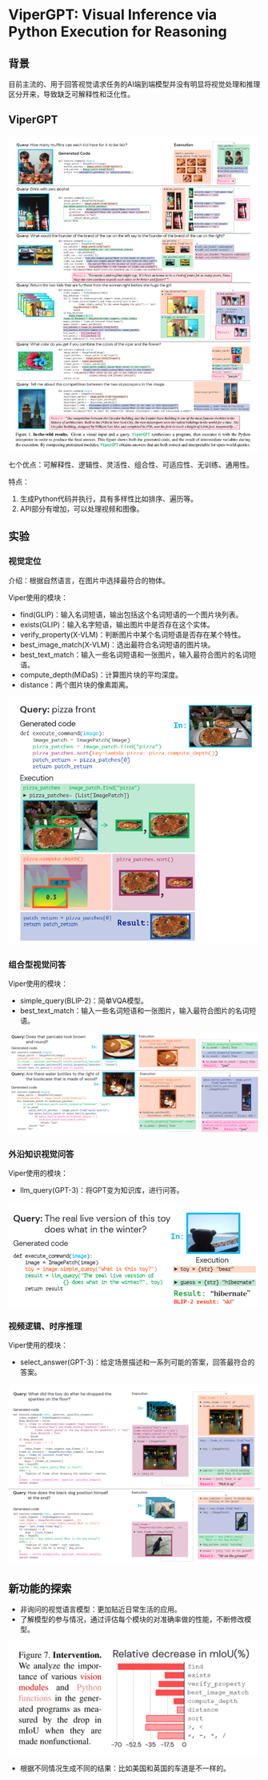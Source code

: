 # ViperGPT: Visual Inference via Python Execution for Reasoning

## 背景

目前主流的、用于回答视觉请求任务的AI端到端模型并没有明显将视觉处理和推理区分开来，导致缺乏可解释性和泛化性。

## ViperGPT

![Fig1](./fig/viperGPT.png)

七个优点：可解释性、逻辑性、灵活性、组合性、可适应性、无训练、通用性。

特点：

1. 生成Python代码并执行，具有多样性比如排序、遍历等。
2. API部分有增加，可以处理视频和图像。

## 实验

### 视觉定位

介绍：根据自然语言，在图片中选择最符合的物体。

Viper使用的模块：

- find(GLIP)：输入名词短语，输出包括这个名词短语的一个图片块列表。
- exists(GLIP)：输入名字短语，输出图片中是否存在这个实体。
- verify_property(X-VLM)：判断图片中某个名词短语是否存在某个特性。
- best_image_match(X-VLM)：选出最符合名词短语的图片块。
- best_text_match：输入一些名词短语和一张图片，输入最符合图片的名词短语。
- compute_depth(MiDaS)：计算图片块的平均深度。
- distance：两个图片块的像素距离。

![Fig2](./fig/viperGPT%20visual%20grounding.png)

### 组合型视觉问答

Viper使用的模块：

- simple_query(BLIP-2)：简单VQA模型。
- best_text_match：输入一些名词短语和一张图片，输入最符合图片的名词短语。

![Fig3](./fig/viperGPT%20GQA.png)

### 外沿知识视觉问答

Viper使用的模块：

- llm_query(GPT-3)：将GPT变为知识库，进行问答。

![Fig4](./fig/viperGPT%20OK-VQA.png)

### 视频逻辑、时序推理

Viper使用的模块：

- select_answer(GPT-3)：给定场景描述和一系列可能的答案，回答最符合的答案。

![Fig5](./fig/viperGPT%20NeXT-QA.png)

## 新功能的探索

- 非询问的视觉语言模型：更加贴近日常生活的应用。
- 了解模型的参与情况，通过评估每个模块的对准确率做的性能，不断修改模型。

![Fig6](./fig/viperGPT%20intervention%20explain.png)

- 根据不同情况生成不同的结果：比如美国和英国的车道是不一样的。
